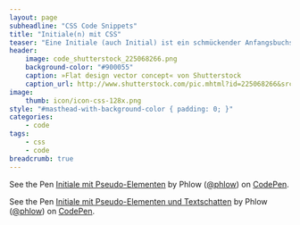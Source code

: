 ```yaml
---
layout: page
subheadline: "CSS Code Snippets"
title: "Initiale(n) mit CSS"
teaser: "Eine Initiale (auch Initial) ist ein schmückender Anfangsbuchstabe, der am Anfang eines Textes hervorgehoben wird. Mit Pseudoelementen in CSS lässt sich das leicht bewerkstelligen. Eine Auswahl verschiedenster CSS-Initialen."
header:
    image: code_shutterstock_225068266.png
    background-color: "#900055"
    caption: »Flat design vector concept« von Shutterstock
    caption_url: http://www.shutterstock.com/pic.mhtml?id=225068266&src=id
image:
    thumb: icon/icon-css-128x.png
style: "#masthead-with-background-color { padding: 0; }"
categories:
    - code
tags:
    - css
    - code
breadcrumb: true
---
```



<p data-height="268" data-theme-id="0" data-slug-hash="azLOyy" data-default-tab="result" data-user="phlow" class='codepen'>See the Pen <a href='http://codepen.io/phlow/pen/azLOyy/'>Initiale mit Pseudo-Elementen</a> by Phlow (<a href='http://codepen.io/phlow'>@phlow</a>) on <a href='http://codepen.io'>CodePen</a>.</p>
<script async src="//assets.codepen.io/assets/embed/ei.js"></script>



<p data-height="268" data-theme-id="0" data-slug-hash="GgMpZR" data-default-tab="result" data-user="phlow" class='codepen'>See the Pen <a href='http://codepen.io/phlow/pen/GgMpZR/'>Initiale mit Pseudo-Elementen und Textschatten</a> by Phlow (<a href='http://codepen.io/phlow'>@phlow</a>) on <a href='http://codepen.io'>CodePen</a>.</p>
